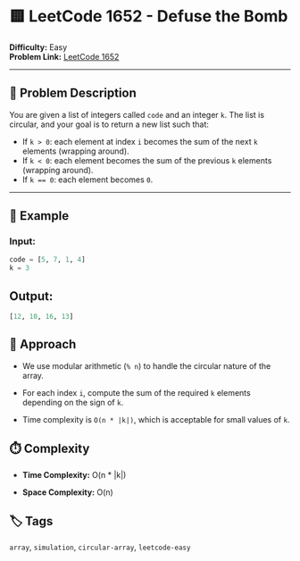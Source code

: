 # 🟨 LeetCode 1652 - Defuse the Bomb

**Difficulty:** Easy  
**Problem Link:** [LeetCode 1652](https://leetcode.com/problems/defuse-the-bomb/)

---

## 📘 Problem Description

You are given a list of integers called `code` and an integer `k`. The list is circular, and your goal is to return a new list such that:

- If `k > 0`: each element at index `i` becomes the sum of the next `k` elements (wrapping around).
- If `k < 0`: each element becomes the sum of the previous `k` elements (wrapping around).
- If `k == 0`: each element becomes `0`.

---

## 🧪 Example

### Input:
```python
code = [5, 7, 1, 4]
k = 3
```

## Output:
```python
[12, 10, 16, 13]
```

## 🚀 Approach

- We use modular arithmetic (`% n`) to handle the circular nature of the array.

- For each index `i`, compute the sum of the required `k` elements depending on the sign of `k`.

- Time complexity is `O(n * |k|)`, which is acceptable for small values of `k`.

## ⏱️ Complexity

- **Time Complexity:** O(n * |k|)

- **Space Complexity:** O(n)

## 🏷️ Tags
`array`, `simulation`, `circular-array`, `leetcode-easy`
        